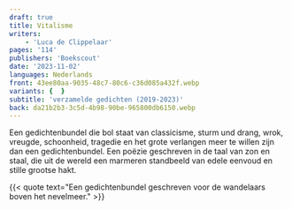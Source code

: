 ```yaml
---
draft: true
title: Vitalisme
writers:
    - 'Luca de Clippelaar'
pages: '114'
publishers: 'Boekscout'
date: '2023-11-02'
languages: Nederlands
front: 43ee80aa-9035-48c7-80c6-c36d085a432f.webp
variants: {  }
subtitle: 'verzamelde gedichten (2019-2023)'
back: da21b2b3-3c5d-4b98-90be-965800db6150.webp
---
```


Een gedichtenbundel die bol staat van classicisme, sturm und drang, wrok, vreugde, schoonheid, tragedie en het grote verlangen meer te willen zijn dan een gedichtenbundel. Een poëzie geschreven in de taal van zon en staal, die uit de wereld een marmeren standbeeld van edele eenvoud en stille grootse hakt.

{{< quote text="Een gedichtenbundel geschreven voor de wandelaars boven het nevelmeer." >}}
